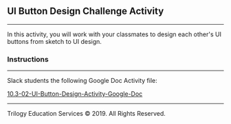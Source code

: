 ## UI Button Design Challenge Activity
---

In this activity, you will work with your classmates to design each other's UI buttons from sketch to UI design. 

### Instructions

---

Slack students the following Google Doc Activity file:

[10.3-02-UI-Button-Design-Activity-Google-Doc](https://docs.google.com/document/d/1W7_Lf63808CX3ufNuz0pzerauYxOsgJB0ffr5b28SB8/edit?usp=sharing)

---

Trilogy Education Services © 2019. All Rights Reserved.
